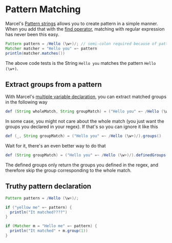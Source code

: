 # Pattern Matching

Marcel's [Pattern strings](../language-specification/syntax/literal-values.md#pattern-strings)
allows you to create pattern in a simple manner. When you add that with the [find operator](../language-specification/operators/find.md),
matching with regular expression has never been this easy.

````java
Pattern pattern = /Hello (\w+)/; // semi-colon required because of pattern flags
Matcher matcher = "Hello you" =~ pattern
println(matcher.matches())
````

The above code tests is the String `Hello you` matches the pattern `Hello (\w+)`.

## Extract groups from a pattern
With Marcel's [multiple variable declaration](../language-specification/variables.md#multiple-declarations), you can extract
matched groups in the following way

````java
def (String wholeMatch, String groupMatch) = ("Hello you" =~ /Hello (\w+)/).groups() // method from the Marcel Development Kit
````

In some case, you might not care about the whole match (you just want the groups you declared in your regex).
If that's so you can ignore it like this

````java
def (_, String groupMatch) = ("Hello you" =~ /Hello (\w+)/).groups()
````

Wait for it, there's an even better way to do that
````java
def (String groupMatch) = ("Hello you" =~ /Hello (\w+)/).definedGroups()
````

The defined groups only return the groups you defined in the regex, and therefore skip the group corresponding to the whole match.

## Truthy pattern declaration

```java
Pattern pattern = /Hello (\w+)/;

if ("yellow me" =~ pattern) {
  println("It matched????")
}

if (Matcher m = "Hello me" =~ pattern) {
  println("It matched" + m.group(1))
}
```